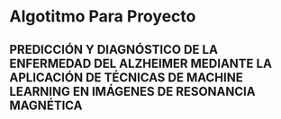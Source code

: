 

# Algotitmo Para Proyecto

## PREDICCIÓN Y DIAGNÓSTICO DE LA ENFERMEDAD DEL ALZHEIMER MEDIANTE LA APLICACIÓN DE TÉCNICAS DE MACHINE LEARNING EN IMÁGENES DE RESONANCIA MAGNÉTICA

